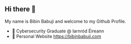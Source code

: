 ## Hi there 👋

My name is Bibin Babuji and welcome to my Github Profile.

- 🚄 Cybersecurity Graduate @ Iarnród Éireann
- 📑 Personal Website https://bibinbabuji.com

<!--
**BibinBabuji/bibinbabuji** is a ✨ _special_ ✨ repository because its `README.md` (this file) appears on your GitHub profile.

Here are some ideas to get you started:

- 🔭 I’m currently working on ...
- 🌱 I’m currently learning ...
- 👯 I’m looking to collaborate on ...
- 🤔 I’m looking for help with ...
- 💬 Ask me about ...
- 📫 How to reach me: ...
- 😄 Pronouns: ...
- ⚡ Fun fact: ...
-->
